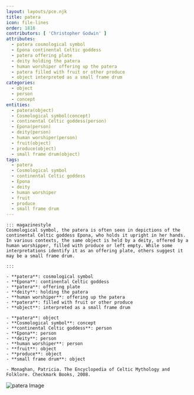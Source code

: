 ```yaml
---
layout: layouts/pce.njk
title: patera
icon: file-lines
order: 1818
contributors: [ 'Christopher Godwin' ]
attributes:
  - patera cosmological symbol
  - Epona continental Celtic goddess
  - patera offering plate
  - deity holding the patera
  - human worshiper offering up the patera
  - patera filled with fruit or other produce
  - object interpreted as a small frame drum
categories:
  - object
  - person
  - concept
entities:
  - patera(object)
  - Cosmological symbol(concept)
  - continental Celtic goddess(person)
  - Epona(person)
  - deity(person)
  - human worshiper(person)
  - fruit(object)
  - produce(object)
  - small frame drum(object)
tags:
  - patera
  - Cosmological symbol
  - continental Celtic goddess
  - Epona
  - deity
  - human worshiper
  - fruit
  - produce
  - small frame drum
---
```

``` tab [group1:Info]
::: magazinestyle
Cosmological symbol, the patera is often seen in depictions of the continental Celtic goddess Epona, who holds it upright in her hands. In various contexts, the same object is held by a deity, offered by a human worshipper, filled with produce or left empty. While some interpretations identify it as an offering plate, others suggest it may be a small frame drum.

:::
```
``` tab [group1:Attributes]
- **patera**: cosmological symbol
- **Epona**: continental Celtic goddess
- **patera**: offering plate
- **deity**: holding the patera
- **human worshiper**: offering up the patera
- **patera**: filled with fruit or other produce
- **object**: interpreted as a small frame drum
```
``` tab [group1:Entities]
- **patera**: object
- **Cosmological symbol**: concept
- **continental Celtic goddess**: person
- **Epona**: person
- **deity**: person
- **human worshiper**: person
- **fruit**: object
- **produce**: object
- **small frame drum**: object
```
``` tab [group1:Sources]
- Monaghan, Patricia. The Encyclopedia of Celtic Mythology and Folklore. Checkmark Books, 2008.
```
![patera Image](['https://upload.wikimedia.org/wikipedia/commons/thumb/d/da/Armazi%C5%9Fkevi_taba%C4%9F%C4%B1.jpg/1200px-Armazi%C5%9Fkevi_taba%C4%9F%C4%B1.jpg'])
